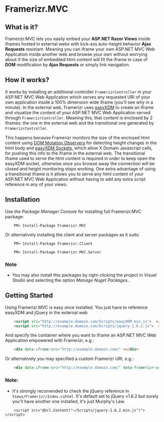 Framerizr.MVC
=============

What is it?
-----------

Framerizr.MVC lets you easily embed your **ASP.NET Razor Views** inside iframes hosted in external webs with kick-ass auto-height behavior **Ajax Requests** resistant. 
Meaning you can iframe your own ASP.NET MVC Web Application inside another web and browse your own without worrying about if the size of embedded html content will fit the iframe in case of **DOM** modification by **Ajax Requests** or simply link navigation.

How it works?
-------------

It works by installing an additional controller `FramerizrController` in your ASP.NET MVC Web Application which serves any requested URI of your own application inside a 100% dimension wide iframe (you'll see why in a minute). 
In the external web, Framerizr uses [easyXDM](http://easyxdm.net/wp/) to create an iframe and visualize the content of your ASP.NET MVC Web Application served through `FramerizrController`. 
Meaning this, that content is enclosed by 2 iframes: the one in the external web and the transitional one generated by `FramerizrController`. 

This happens because Framerizr monitors the size of the enclosed html content using [DOM Mutation Observers](https://dvcs.w3.org/hg/domcore/raw-file/tip/Overview.html#mutationobserver) for detecting height changes in the html body and [easyXDM Sockets](http://easyxdm.net/wp/2010/03/17/setting-up-your-first-socket/), 
which allow X Domain Javascript calls, for pushing this info to the iframe in the external web. 
The transitional iframe used to serve the html content is required in order to keep open the easyXDM socket, otherwise once you browse away the connection will be closed and height monitoring stops working. 
One extra advantage of using a transitional iframe is it allows you to serve any html content of your ASP.NET MVC Web Application without having to add any extra script reference in any of your views.

Installation
------------

Use the *Package Manager Console* for installing full Framerizr.MVC package:

```
	PM> Install-Package Framerizr.MVC
```

Or alternatively installing the client and server packages as it suits:

```
	PM> Install-Package Framerizr.Client
```

```
	PM> Install-Package Framerizr.MVC.Server
```

### Note
* You may also install this packages by right-clicking the project in *Visual Studio* and selecting the option *Manage Nuget Packages..*

Getting Started
---------------

Using Framerizr.MVC is easy once installed. You just have to reference easyXDM and jQuery in the external web

```html
	<script src="http://example.domain.com/Scripts/easyXDM.min.js">  </script> 
    <script src="http://example.domain.com/Scripts/jquery-1.6.2.js">  </script>
```

And specify the container where you want to iframe an ASP.NET MVC Web Application empowered with Framerizr, e.g.:

```html
	<div data-iframe-src="http://example.domain.com/" ></div>
```

Or alternatively you may specified a custom Framerizr URI, e.g.:

```html
	<div data-iframe-src="http://example.domain.com/" data-framerizr-uri="http://other.route.com/OtherApp/Framerizr"></div>
```

### Note:
* It's strongly recomended to check the jQuery reference in `Views/Framerizr/Index.cshtml`. It's default set to jQuery v1.6.2 but surely you'll have another one installed, it's just Murphy's Law. 

```cshtml
	<script src="@Url.Content("~/Scripts/jquery-1.6.2.min.js")"></script>
```
